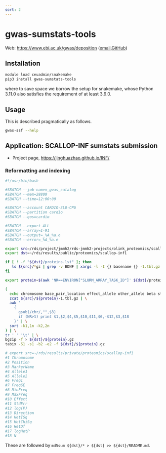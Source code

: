 ```yaml
---
sort: 2
---
```


# gwas-sumstats-tools

Web: <https://www.ebi.ac.uk/gwas/deposition> ([email](gwas-subs@ebi.ac.uk),[GitHub](https://github.com/EBISPOT/gwas-sumstats-tools))

## Installation

```bash
module load ceuadmin/snakemake
pip3 install gwas-sumstats-tools
```

where to save space we borrow the setup for snakemake, whose Python 3.11.0 also satisfies the requirement of at least 3.9.0.

## Usage

This is described pragmatically as follows.

```bash
gwas-ssf --help
```

## Application: SCALLOP-INF sumstats submission

* Project page, <https://jinghuazhao.github.io/INF/>

### Reformatting and indexing

```bash
#!/usr/bin/bash

#SBATCH --job-name=_gwas_catalog
#SBATCH --mem=28800
#SBATCH --time=12:00:00

#SBATCH --account CARDIO-SL0-CPU
#SBATCH --partition cardio
#SBATCH --qos=cardio

#SBATCH --export ALL
#SBATCH --array=1-91
#SBATCH --output=_%A_%a.o
#SBATCH --error=_%A_%a.e

export src=/rds/project/jmmh2/rds-jmmh2-projects/olink_proteomics/scallop/INF/METAL
export dst=~/rds/results/public/proteomics/scallop-inf1

if [ ! -f "${dst}/proteins.lst" ]; then
   ls ${src}/*gz | grep -v BDNF | xargs -l -I {} basename {} -1.tbl.gz | sed 's/-/\t/'| cut -f1 > ${dst}/proteins.lst
fi

export protein=$(awk 'NR==ENVIRON["SLURM_ARRAY_TASK_ID"]' ${dst}/proteins.lst)

(
  echo chromosome base_pair_location effect_allele other_allele beta standard_error effect_allele_frequency p_value variant_id n
  zcat ${src}/${protein}-1.tbl.gz | \
  awk '
    {
      gsub(/chr/,"",$3)
      if (NR>1) print $1,$2,$4,$5,$10,$11,$6,-$12,$3,$18
    }' | \
  sort -k1,1n -k2,2n
) | \
tr ' ' '\t' | \
bgzip -f > ${dst}/${protein}.gz
tabix -S1 -s1 -b2 -e2 -f ${dst}/${protein}.gz

# export src=~/rds/results/private/proteomics/scallop-inf1
#1 Chromosome
#2 Position
#3 MarkerName
#4 Allele1
#5 Allele2
#6 Freq1
#7 FreqSE
#8 MinFreq
#9 MaxFreq
#10 Effect
#11 StdErr
#12 log(P)
#13 Direction
#14 HetISq
#15 HetChiSq
#16 HetDf
#17 logHetP
#18 N
```

These are followed by `md5sum ${dst}/* > ${dst} >> ${dst}/README.md`.

